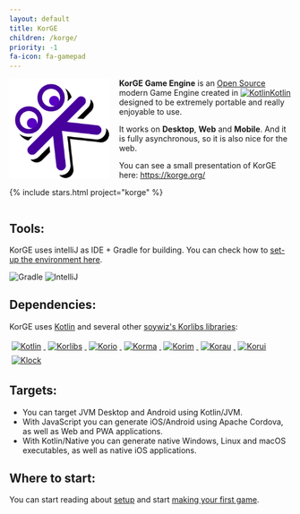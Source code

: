 ```yaml
---
layout: default
title: KorGE
children: /korge/
priority: -1
fa-icon: fa-gamepad
---
```


<img alt="Korge" src="/i/logos/korge.svg" width="180" height="180" style="float:left;margin-right:16px;"/>

**KorGE Game Engine** is an [Open Source](https://github.com/soywiz/korge) modern Game Engine created in [<img alt="Kotlin" src="/i/logos/kotlin.svg" style="width:1.4em;height:1.4em;margin-top:-0.2em;" />Kotlin](https://kotlinlang.org/) designed to be extremely portable and really enjoyable to use.

It works on **Desktop**, **Web** and **Mobile**. And it is fully asynchronous, so it is also nice for the web.

You can see a small presentation of KorGE here: <https://korge.org/>

{% include stars.html project="korge" %}

<div style="clear:both;"></div>

## Tools:

KorGE uses intelliJ as IDE + Gradle for building. You can check how to [set-up the environment here](/korge/gettingstarted/setup/).

<img alt="Gradle" src="/i/logos/gradle.svg" style="width:128px;height:128px;" />
<img alt="IntelliJ" src="/i/logos/intellij.svg" style="width:128px;height:128px;" />

## Dependencies:

KorGE uses [Kotlin](https://kotlinlang.org/) and several other [soywiz's Korlibs libraries](https://github.com/korlibs/korlibs):

<a href="https://kotlinlang.org/">
  <img alt="Kotlin" src="/i/logos/kotlin.svg" width="128" height="128" style="padding:4px;" />
</a>
<a href="https://github.com/korlibs/korlibs">
  <img alt="Korlibs" src="/i/logos/korlibs.svg" width="128" height="128" style="padding:4px;" />
</a>
<a href="https://github.com/korlibs/korio">
  <img alt="Korio" src="/i/logos/korio.svg" width="128" height="128" style="padding:4px;" />
</a>
<a href="https://github.com/korlibs/korma">
  <img alt="Korma" src="/i/logos/korma.svg" width="128" height="128" style="padding:4px;" />
</a>
<a href="https://github.com/korlibs/korim">
  <img alt="Korim" src="/i/logos/korim.svg" width="128" height="128" style="padding:4px;" />
</a>
<a href="https://github.com/korlibs/korau">
  <img alt="Korau" src="/i/logos/korau.svg" width="128" height="128" style="padding:4px;" />
</a>
<a href="https://github.com/korlibs/korgw">
  <img alt="Korui" src="/i/logos/korui.svg" width="128" height="128" style="padding:4px;" />
</a>
<a href="https://github.com/korlibs/klock">
  <img alt="Klock" src="/i/logos/klock.svg" width="128" height="128" style="padding:4px;" />
</a>

## Targets:

* You can target JVM Desktop and Android using Kotlin/JVM.
* With JavaScript you can generate iOS/Android using Apache Cordova, as well as Web and PWA applications.
* With Kotlin/Native you can generate native Windows, Linux and macOS executables, as well as native iOS applications.

## Where to start:

You can start reading about [setup](/korge/gettingstarted/setup) and start [making your first game](/korge/gettingstarted/firstgame).
